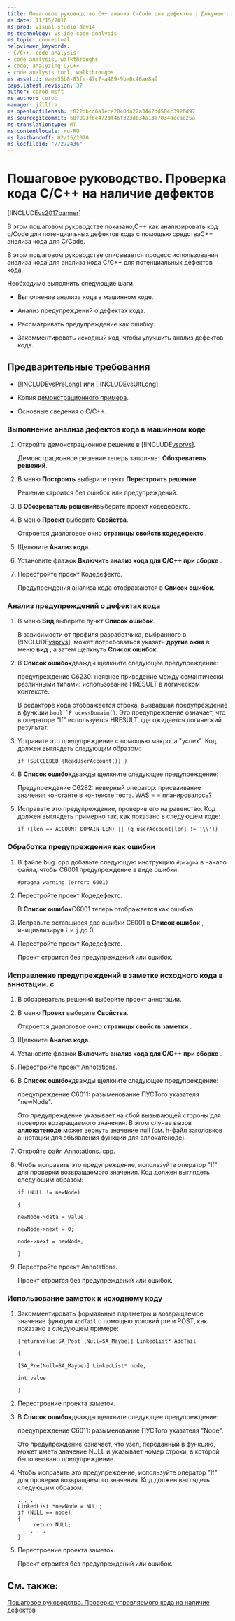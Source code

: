```yaml
---
title: Пошаговое руководство.C++ анализ C-Code для дефектов | Документация Майкрософт
ms.date: 11/15/2016
ms.prod: visual-studio-dev14
ms.technology: vs-ide-code-analysis
ms.topic: conceptual
helpviewer_keywords:
- C/C++, code analysis
- code analysis, walkthroughs
- code, analyzing C/C++
- code analysis tool, walkthroughs
ms.assetid: eaee55b8-85fe-47c7-a489-9be0c46ae8af
caps.latest.revision: 37
author: corob-msft
ms.author: corob
manager: jillfra
ms.openlocfilehash: c822dbcc6a1ece2040da22a3442dd584c3926d97
ms.sourcegitcommit: 68f893f6e472df46f323db34a13a7034dccad25a
ms.translationtype: MT
ms.contentlocale: ru-RU
ms.lasthandoff: 02/15/2020
ms.locfileid: "77272436"
---
```

# <a name="walkthrough-analyzing-cc-code-for-defects"></a>Пошаговое руководство. Проверка кода C/C++ на наличие дефектов
[!INCLUDE[vs2017banner](../includes/vs2017banner.md)]

В этом пошаговом руководстве показано,C++ как анализировать код c/Code для потенциальных дефектов кода с помощью средстваC++ анализа кода для C/Code.  
  
 В этом пошаговом руководстве описывается процесс использования анализа кода для анализа кода C/C++ для потенциальных дефектов кода.  
  
 Необходимо выполнить следующие шаги.  
  
- Выполнение анализа кода в машинном коде.  
  
- Анализ предупреждений о дефектах кода.  
  
- Рассматривать предупреждение как ошибку.  
  
- Закомментировать исходный код, чтобы улучшить анализ дефектов кода.  
  
## <a name="prerequisites"></a>Предварительные требования  
  
- [!INCLUDE[vsPreLong](../includes/vsprelong-md.md)] или [!INCLUDE[vsUltLong](../includes/vsultlong-md.md)].  
  
- Копия [демонстрационного примера](../code-quality/demo-sample.md).  
  
- Основные сведения о C/C++.  
  
### <a name="to-run-code-defect-analysis-on-native-code"></a>Выполнение анализа дефектов кода в машинном коде  
  
1. Откройте демонстрационное решение в [!INCLUDE[vsprvs](../includes/vsprvs-md.md)].  
  
     Демонстрационное решение теперь заполняет **Обозреватель решений**.  
  
2. В меню **Построить** выберите пункт **Перестроить решение**.  
  
     Решение строится без ошибок или предупреждений.  
  
3. В **Обозреватель решений**выберите проект кодедефектс.  
  
4. В меню **Проект** выберите **Свойства**.  
  
     Откроется диалоговое окно **страницы свойств кодедефектс** .  
  
5. Щелкните **Анализ кода**.  
  
6. Установите флажок **Включить анализ кода для C/C++ при сборке** .  
  
7. Перестройте проект Кодедефектс.  
  
     Предупреждения анализа кода отображаются в **Список ошибок**.  
  
### <a name="to-analyze-code-defect-warnings"></a>Анализ предупреждений о дефектах кода  
  
1. В меню **Вид** выберите пункт **Список ошибок**.  
  
     В зависимости от профиля разработчика, выбранного в [!INCLUDE[vsprvs](../includes/vsprvs-md.md)], может потребоваться указать **другие окна** в меню **вид** , а затем щелкнуть **Список ошибок**.  
  
2. В **Список ошибок**дважды щелкните следующее предупреждение:  
  
     предупреждение C6230: неявное приведение между семантически различными типами: использование HRESULT в логическом контексте.  
  
     В редакторе кода отображается строка, вызвавшая предупреждение в функции `bool``ProcessDomain()`. Это предупреждение означает, что в операторе "If" используется HRESULT, где ожидается логический результат.  
  
3. Устраните это предупреждение с помощью макроса "успех". Код должен выглядеть следующим образом:  
  
    ```  
    if (SUCCEEDED (ReadUserAccount()) )  
    ```  
  
4. В **Список ошибок**дважды щелкните следующее предупреждение:  
  
     Предупреждение C6282: неверный оператор: присваивание значения константе в контексте теста. WAS = = планировалось?  
  
5. Исправьте это предупреждение, проверив его на равенство. Код должен выглядеть примерно так, как показано в следующем коде:  
  
    ```  
    if ((len == ACCOUNT_DOMAIN_LEN) || (g_userAccount[len] != '\\'))  
    ```  
  
### <a name="to-treat-warning-as-an-error"></a>Обработка предупреждения как ошибки  
  
1. В файле bug. cpp добавьте следующую инструкцию `#pragma` в начало файла, чтобы C6001 предупреждение в виде ошибки:  
  
    ```  
    #pragma warning (error: 6001)  
    ```  
  
2. Перестройте проект Кодедефектс.  
  
     В **Список ошибок**C6001 теперь отображается как ошибка.  
  
3. Исправьте оставшиеся две ошибки C6001 в **Список ошибок** , инициализируя `i` и `j` до 0.  
  
4. Перестройте проект Кодедефектс.  
  
     Проект строится без предупреждений или ошибок.  
  
### <a name="to-correct-the-source-code-annotation-warnings-in-annotationc"></a>Исправление предупреждений в заметке исходного кода в аннотации. c  
  
1. В обозреватель решений выберите проект аннотации.  
  
2. В меню **Проект** выберите **Свойства**.  
  
     Откроется диалоговое окно **страницы свойств заметки** .  
  
3. Щелкните **Анализ кода**.  
  
4. Установите флажок **Включить анализ кода для C/C++ при сборке** .  
  
5. Перестройте проект Annotations.  
  
6. В **Список ошибок**дважды щелкните следующее предупреждение:  
  
     предупреждение C6011: разыменование ПУСТого указателя "newNode".  
  
     Это предупреждение указывает на сбой вызывающей стороны для проверки возвращаемого значения. В этом случае вызов **аллокатеноде** может вернуть значение null (см. h-файл заголовков аннотации для объявления функции для аллокатеноде).  
  
7. Откройте файл Annotations. cpp.  
  
8. Чтобы исправить это предупреждение, используйте оператор "If" для проверки возвращаемого значения. Код должен выглядеть следующим образом:  
  
     `if (NULL != newNode)`  
  
     `{`  
  
     `newNode->data = value;`  
  
     `newNode->next = 0;`  
  
     `node->next = newNode;`  
  
     `}`  
  
9. Перестройте проект Annotations.  
  
     Проект строится без предупреждений или ошибок.  
  
### <a name="to-use-source-code-annotation"></a>Использование заметок к исходному коду  
  
1. Закомментировать формальные параметры и возвращаемое значение функции `AddTail` с помощью условий pre и POST, как показано в следующем примере:  
  
     `[returnvalue:SA_Post (Null=SA_Maybe)] LinkedList* AddTail`  
  
     `(`  
  
     `[SA_Pre(Null=SA_Maybe)] LinkedList* node,`  
  
     `int value`  
  
     `)`  
  
2. Перестроение проекта заметок.  
  
3. В **Список ошибок**дважды щелкните следующее предупреждение:  
  
     предупреждение C6011: разыменование ПУСТого указателя "Node".  
  
     Это предупреждение означает, что узел, переданный в функцию, может иметь значение NULL и указывает номер строки, в которой было вызвано предупреждение.  
  
4. Чтобы исправить это предупреждение, используйте оператор "If" для проверки возвращаемого значения. Код должен выглядеть следующим образом:  
  
    ```  
    . . .  
    LinkedList *newNode = NULL;   
    if (NULL == node)  
    {  
         return NULL;  
        . . .  
    }  
    ```  
  
5. Перестроение проекта заметок.  
  
     Проект строится без предупреждений или ошибок.  
  
## <a name="see-also"></a>См. также:  
 [Пошаговое руководство. Проверка управляемого кода на наличие дефектов](../code-quality/walkthrough-analyzing-managed-code-for-code-defects.md)
